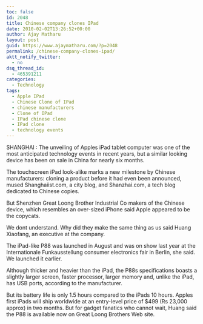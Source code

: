 ```yaml
---
toc: false
id: 2048
title: Chinese company clones IPad
date: 2010-02-02T13:26:52+00:00
author: Ajay Matharu
layout: post
guid: https://www.ajaymatharu.com/?p=2048
permalink: /chinese-company-clones-ipad/
aktt_notify_twitter:
  - no
dsq_thread_id:
  - 465391211
categories:
  - Technology
tags:
  - Apple IPad
  - Chinese Clone of IPad
  - chinese manufacturers
  - Clone of IPad
  - IPad chinese clone
  - IPad clone
  - technology events
---
```

SHANGHAI : The unveiling of Apples iPad tablet computer was one of the most anticipated technology events in recent years, but a similar looking device has been on sale in China for nearly six months.

The touchscreen iPad look-alike marks a new milestone by Chinese manufacturers: cloning a product before it had even been announced, mused Shanghaiist.com, a city blog, and Shanzhai.com, a tech blog dedicated to Chinese copies.

But Shenzhen Great Loong Brother Industrial Co makers of the Chinese device, which resembles an over-sized iPhone said Apple appeared to be the copycats.

We dont understand. Why did they make the same thing as us said Huang Xiaofang, an executive at the company.

The iPad-like P88 was launched in August and was on show last year at the Internationale Funkausstellung consumer electronics fair in Berlin, she said. We launched it earlier.

Although thicker and heavier than the iPad, the P88s specifications boasts a slightly larger screen, faster processor, larger memory and, unlike the iPad, has USB ports, according to the manufacturer.

But its battery life is only 1.5 hours compared to the iPads 10 hours. Apples first iPads will ship worldwide at an entry-level price of $499 (Rs 23,000 approx) in two months. But for gadget fanatics who cannot wait, Huang said the P88 is available now on Great Loong Brothers Web site.
